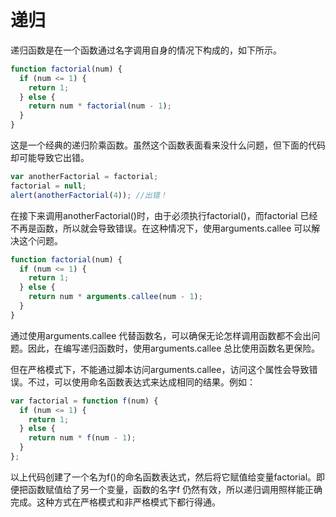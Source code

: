 # 递归

递归函数是在一个函数通过名字调用自身的情况下构成的，如下所示。

```javascript
function factorial(num) {
  if (num <= 1) {
    return 1;
  } else {
    return num * factorial(num - 1);
  }
}
```

这是一个经典的递归阶乘函数。虽然这个函数表面看来没什么问题，但下面的代码却可能导致它出错。

```javascript
var anotherFactorial = factorial;
factorial = null;
alert(anotherFactorial(4)); //出错！
```

在接下来调用anotherFactorial()时，由于必须执行factorial()，而factorial 已经不再是函数，所以就会导致错误。在这种情况下，使用arguments.callee 可以解决这个问题。

```javascript
function factorial(num) {
  if (num <= 1) {
    return 1;
  } else {
    return num * arguments.callee(num - 1);
  }
}
```

通过使用arguments.callee 代替函数名，可以确保无论怎样调用函数都不会出问题。因此，在编写递归函数时，使用arguments.callee 总比使用函数名更保险。

但在严格模式下，不能通过脚本访问arguments.callee，访问这个属性会导致错误。不过，可以使用命名函数表达式来达成相同的结果。例如：

```javascript
var factorial = function f(num) {
  if (num <= 1) {
    return 1;
  } else {
    return num * f(num - 1);
  }
};
```

以上代码创建了一个名为f()的命名函数表达式，然后将它赋值给变量factorial。即便把函数赋值给了另一个变量，函数的名字f 仍然有效，所以递归调用照样能正确完成。这种方式在严格模式和非严格模式下都行得通。
